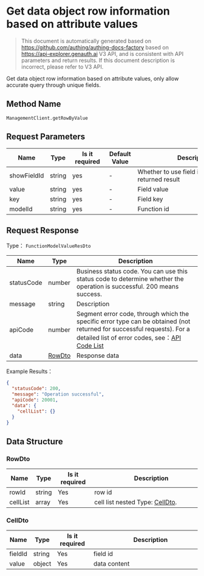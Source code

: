 # Get data object row information based on attribute values

<!--
Warning ⚠️:
Do not modify this document directly,
https://github.com/Authing/authing-docs-factory
Use this project to generate
-->

<LastUpdated />

> This document is automatically generated based on https://github.com/authing/authing-docs-factory based on https://api-explorer.genauth.ai V3 API, and is consistent with API parameters and return results. If this document description is incorrect, please refer to V3 API.

Get data object row information based on attribute values, only allow accurate query through unique fields.

## Method Name

`ManagementClient.getRowByValue`

## Request Parameters

| Name        | Type   | <div style="width:80px">Is it required</div> | <div style="width:60px">Default Value</div> | <div style="width:300px">Description</div>            | <div style="width:200px">Example Value</div> |
| ----------- | ------ | -------------------------------------------- | ------------------------------------------- | ----------------------------------------------------- | -------------------------------------------- |
| showFieldId | string | yes                                          | -                                           | Whether to use field id as key in the returned result |                                              |
| value       | string | yes                                          | -                                           | Field value                                           |                                              |
| key         | string | yes                                          | -                                           | Field key                                             |                                              |
| modelId     | string | yes                                          | -                                           | Function id                                           |                                              |

## Request Response

Type： `FunctionModelValueResDto`

| Name       | Type                         | Description                                                                                                                                                                                                                                                                                                                                       |
| ---------- | ---------------------------- | ------------------------------------------------------------------------------------------------------------------------------------------------------------------------------------------------------------------------------------------------------------------------------------------------------------------------------------------------- |
| statusCode | number                       | Business status code. You can use this status code to determine whether the operation is successful. 200 means success.                                                                                                                                                                                                                           |
| message    | string                       | Description                                                                                                                                                                                                                                                                                                                                       |
| apiCode    | number                       | Segment error code, through which the specific error type can be obtained (not returned for successful requests). For a detailed list of error codes, see：[API Code List](https://api-explorer.genauth.ai/?tag=group/%E5%BC%80%E5%8F%91%E5%87%86%E5%A4%87#tag/%E5%BC%80%E5%8F%91%E5%87%86%E5%A4%87/%E9%94%99%E8%AF%AF%E5%A4%84%E7%90%86/apiCode) |
| data       | <a href="#RowDto">RowDto</a> | Response data                                                                                                                                                                                                                                                                                                                                     |

Example Results：

```json
{
  "statusCode": 200,
  "message": "Operation successful",
  "apiCode": 20001,
  "data": {
    "cellList": {}
  }
}
```

## Data Structure

### <a id="RowDto"></a> RowDto

| Name     | Type   | <div style="width:80px">Is it required</div> | <div style="width:300px">Description</div>             | <div style="width:200px">Example Value</div> |
| -------- | ------ | -------------------------------------------- | ------------------------------------------------------ | -------------------------------------------- |
| rowId    | string | Yes                                          | row id                                                 |                                              |
| cellList | array  | Yes                                          | cell list nested Type: <a href="#CellDto">CellDto</a>. |                                              |

### <a id="CellDto"></a> CellDto

| Name    | Type   | <div style="width:80px">Is it required</div> | <div style="width:300px">Description</div> | <div style="width:200px">Example Value</div> |
| ------- | ------ | -------------------------------------------- | ------------------------------------------ | -------------------------------------------- |
| fieldId | string | Yes                                          | field id                                   |                                              |
| value   | object | Yes                                          | data content                               |                                              |
